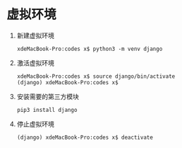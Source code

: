 # 虚拟环境

1. 新建虚拟环境

   ```
   xdeMacBook-Pro:codes x$ python3 -m venv django
   ```


2. 激活虚拟环境

   ```
   xdeMacBook-Pro:codes x$ source django/bin/activate
   (django) xdeMacBook-Pro:codes x$
   ```

3. 安装需要的第三方模块

   ```
   pip3 install django
   ```

4. 停止虚拟环境

   ```
   (django) xdeMacBook-Pro:codes x$ deactivate
   ```

   ​

